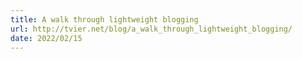 ```yaml
---
title: A walk through lightweight blogging
url: http://tvier.net/blog/a_walk_through_lightweight_blogging/
date: 2022/02/15
---
```

